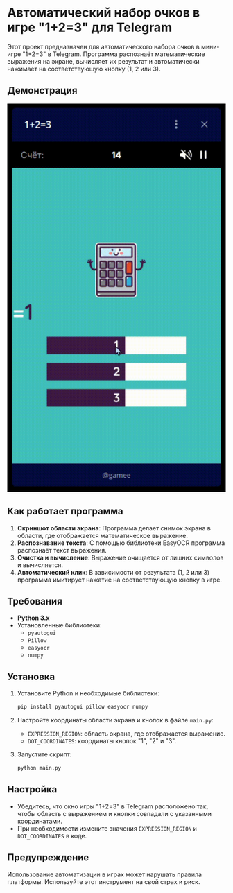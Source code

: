 # Автоматический набор очков в игре "1+2=3" для Telegram

Этот проект предназначен для автоматического набора очков в мини-игре "1+2=3" в Telegram. Программа распознаёт математические выражения на экране, вычисляет их результат и автоматически нажимает на соответствующую кнопку (1, 2 или 3).

## Демонстрация

![Демонстрация работы](Мини-приложение_-1-2_3-2025-03-21-22-33-23-_online-video-cutter.com_.gif)

## Как работает программа

1. **Скриншот области экрана**: Программа делает снимок экрана в области, где отображается математическое выражение.
2. **Распознавание текста**: С помощью библиотеки EasyOCR программа распознаёт текст выражения.
3. **Очистка и вычисление**: Выражение очищается от лишних символов и вычисляется.
4. **Автоматический клик**: В зависимости от результата (1, 2 или 3) программа имитирует нажатие на соответствующую кнопку в игре.

## Требования

- **Python 3.x**
- Установленные библиотеки:
  - `pyautogui`
  - `Pillow`
  - `easyocr`
  - `numpy`

## Установка

1. Установите Python и необходимые библиотеки:
   ```bash
   pip install pyautogui pillow easyocr numpy
   ```

2. Настройте координаты области экрана и кнопок в файле `main.py`:
   - `EXPRESSION_REGION`: область экрана, где отображается выражение.
   - `DOT_COORDINATES`: координаты кнопок "1", "2" и "3".

3. Запустите скрипт:
   ```bash
   python main.py
   ```

## Настройка

- Убедитесь, что окно игры "1+2=3" в Telegram расположено так, чтобы область с выражением и кнопки совпадали с указанными координатами.
- При необходимости измените значения `EXPRESSION_REGION` и `DOT_COORDINATES` в коде.

## Предупреждение

Использование автоматизации в играх может нарушать правила платформы. Используйте этот инструмент на свой страх и риск.

